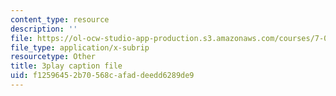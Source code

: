 ```yaml
---
content_type: resource
description: ''
file: https://ol-ocw-studio-app-production.s3.amazonaws.com/courses/7-012-introduction-to-biology-fall-2004/f12596452b70568cafaddeedd6289de9_xGeBSiXoSoA.vtt
file_type: application/x-subrip
resourcetype: Other
title: 3play caption file
uid: f1259645-2b70-568c-afad-deedd6289de9
---
```

